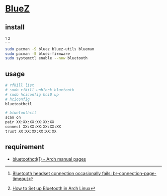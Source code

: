 # [BlueZ](https://www.bluez.org)

## install

[^1] [^2]

```sh
sudo pacman -S bluez bluez-utils blueman
sudo pacman -S bluez-firmware
sudo systemctl enable --now bluetooth
```

## usage

```sh
# rfkill list
# sudo rfkill unblock bluetooth
# sudo hciconfig hci0 up
# hciconfig
bluetoothctl
```

```sh
# bluetoothctl
scan on
pair XX:XX:XX:XX:XX:XX
connect XX:XX:XX:XX:XX:XX
trust XX:XX:XX:XX:XX:XX
```

## requirement

- [bluetoothctl(1) - Arch manual pages](https://man.archlinux.org/man/extra/bluez-utils/bluetoothctl.1.en)

[^1]: [Bluetooth headset connection occasionally fails: br-connection-page-timeout](https://www.reddit.com/r/archlinux/comments/qnffce/bluetooth_headset_connection_occasionally_fails/)
[^2]: [How to Set up Bluetooth in Arch Linux](https://www.jeremymorgan.com/tutorials/linux/how-to-bluetooth-arch-linux/)
